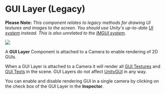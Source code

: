 GUI Layer (Legacy)
=========

**Please Note:** *This component relates to legacy methods for drawing UI textures and images to the screen. You should use Unity's up-to-date [UI system](UISystem) instead. This is also unrelated to the [IMGUI system](GUIScriptingGuide).*

![](../uploads/Main/Inspector-GUILayer.png) 

A __GUI Layer__ Component is attached to a Camera to enable rendering of 2D GUIs.

When a GUI Layer is attached to a Camera it will render all [GUI Textures](class-GUITexture) and [GUI Texts](class-GUIText) in the scene. GUI Layers do not affect [UnityGUI](GUIScriptingGuide) in any way.

You can enable and disable rendering GUI in a single camera by clicking on the check box of the GUI Layer in the __Inspector__.
